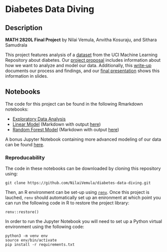 # Diabetes Data Diving

## Description

**MATH 2820L Final Project** by Nilai Vemula, Anvitha Kosuraju, and Sithara Samudrala

This project features analysis of a [dataset](https://archive.ics.uci.edu/ml/datasets/Early+stage+diabetes+risk+prediction+dataset.) from the UCI Machine Learning Repository about diabetes. Our [project proposal](proposal.md) includes information about how we want to analyze and model our data. Additionally, this [write-up](writeup.md) documents our process and findings, and our [final presentation](presentation.pdf) shows this information in slides.

## Notebooks

The code for this project can be found in the following Rmarkdown notebooks:

- [Exploratory Data Analysis](notebooks/exploratory_data_analysis.Rmd)
- [Linear Model](notebooks/linear_model.Rmd) (Markdown with output [here](notebooks/linear_model.md))
- [Random Forest Model](notebooks/random_forest.Rmd) (Markdown with output [here](notebooks/random_forest.md))

A bonus Jupyter Notebook containing more advanced modeling of our data can be found [here](python/model_building.ipynb).

### Reproducability

The code in these notebooks can be downloaded by cloning this repository using:

```{bash}
git clone https://github.com/NilaiVemula/diabetes-data-diving.git
```

Then, an R environment can be set-up using [`renv`](https://cran.r-project.org/web/packages/renv/index.html). Once this project is lauched, `renv` should automatically set up an enironment at which point you can run the following code in R to restore the project library:

```{r}
renv::restore()
```

In order to run the Jupyter Notebook you will need to set up a Python virtual environment using the following code:

```{bash}
python3 -m venv env
source env/bin/activate
pip install -r requirements.txt
```

